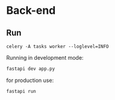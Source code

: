 # Back-end

## Run

```
celery -A tasks worker --loglevel=INFO
```

Running in development mode:

```bash
fastapi dev app.py
```

for production use:

```bash
fastapi run
```
